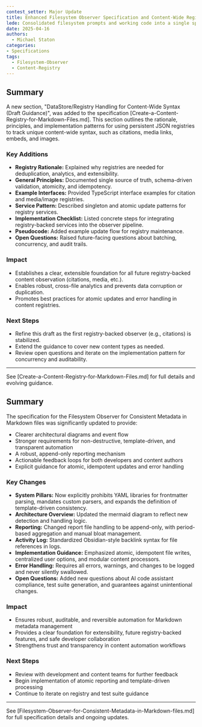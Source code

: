 ```yaml
---
contest_setter: Major Update
title: Enhanced Filesystem Observer Specification and Content-Wide Registries
lede: Consolidated filesystem prompts and working code into a single specification. Added a comprehensive draft specification for persistent JSON-based registries to track unique syntax (citations, media, embeds, images) across all markdown files.
date: 2025-04-16
authors:
  - Michael Staton
categories: 
- Specifications
tags: 
  - Filesystem-Observer
  - Content-Registry
---
```


## Summary


A new section, "DataStore/Registry Handling for Content-Wide Syntax (Draft Guidance)", was added to the specification [Create-a-Content-Registry-for-Markdown-Files.md]. This section outlines the rationale, principles, and implementation patterns for using persistent JSON registries to track unique content-wide syntax, such as citations, media links, embeds, and images.

### Key Additions
- **Registry Rationale:** Explained why registries are needed for deduplication, analytics, and extensibility.
- **General Principles:** Documented single source of truth, schema-driven validation, atomicity, and idempotency.
- **Example Interfaces:** Provided TypeScript interface examples for citation and media/image registries.
- **Service Pattern:** Described singleton and atomic update patterns for registry services.
- **Implementation Checklist:** Listed concrete steps for integrating registry-backed services into the observer pipeline.
- **Pseudocode:** Added example update flow for registry maintenance.
- **Open Questions:** Raised future-facing questions about batching, concurrency, and audit trails.

### Impact
- Establishes a clear, extensible foundation for all future registry-backed content observation (citations, media, etc.).
- Enables robust, cross-file analytics and prevents data corruption or duplication.
- Promotes best practices for atomic updates and error handling in content registries.

### Next Steps
- Refine this draft as the first registry-backed observer (e.g., citations) is stabilized.
- Extend the guidance to cover new content types as needed.
- Review open questions and iterate on the implementation pattern for concurrency and auditability.

***

See [Create-a-Content-Registry-for-Markdown-Files.md] for full details and evolving guidance.


## Summary

The specification for the Filesystem Observer for Consistent Metadata in Markdown files was significantly updated to provide:
- Clearer architectural diagrams and event flow
- Stronger requirements for non-destructive, template-driven, and transparent automation
- A robust, append-only reporting mechanism
- Actionable feedback loops for both developers and content authors
- Explicit guidance for atomic, idempotent updates and error handling

### Key Changes
- **System Pillars:** Now explicitly prohibits YAML libraries for frontmatter parsing, mandates custom parsers, and expands the definition of template-driven consistency.
- **Architecture Overview:** Updated the mermaid diagram to reflect new detection and handling logic.
- **Reporting:** Changed report file handling to be append-only, with period-based aggregation and manual bloat management.
- **Activity Log:** Standardized Obsidian-style backlink syntax for file references in logs.
- **Implementation Guidance:** Emphasized atomic, idempotent file writes, centralized user options, and modular content processors.
- **Error Handling:** Requires all errors, warnings, and changes to be logged and never silently swallowed.
- **Open Questions:** Added new questions about AI code assistant compliance, test suite generation, and guarantees against unintentional changes.

### Impact
- Ensures robust, auditable, and reversible automation for Markdown metadata management
- Provides a clear foundation for extensibility, future registry-backed features, and safe developer collaboration
- Strengthens trust and transparency in content automation workflows

### Next Steps
- Review with development and content teams for further feedback
- Begin implementation of atomic reporting and template-driven processing
- Continue to iterate on registry and test suite guidance

---

See [Filesystem-Observer-for-Consistent-Metadata-in-Markdown-files.md] for full specification details and ongoing updates.
